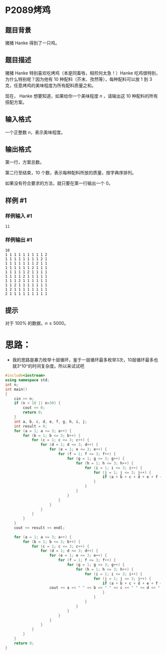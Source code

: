# P2089烤鸡



## 题目背景

猪猪 Hanke 得到了一只鸡。

## 题目描述

猪猪 Hanke 特别喜欢吃烤鸡（本是同畜牲，相煎何太急！）Hanke 吃鸡很特别，为什么特别呢？因为他有 $10$ 种配料（芥末、孜然等），每种配料可以放 $1$ 到 $3$ 克，任意烤鸡的美味程度为所有配料质量之和。

现在， Hanke 想要知道，如果给你一个美味程度 $n$ ，请输出这 $10$ 种配料的所有搭配方案。

## 输入格式

一个正整数 $n$，表示美味程度。

## 输出格式

第一行，方案总数。

第二行至结束，$10$ 个数，表示每种配料所放的质量，按字典序排列。

如果没有符合要求的方法，就只要在第一行输出一个 $0$。

## 样例 #1

### 样例输入 #1

```
11
```

### 样例输出 #1

```
10
1 1 1 1 1 1 1 1 1 2 
1 1 1 1 1 1 1 1 2 1 
1 1 1 1 1 1 1 2 1 1 
1 1 1 1 1 1 2 1 1 1 
1 1 1 1 1 2 1 1 1 1 
1 1 1 1 2 1 1 1 1 1 
1 1 1 2 1 1 1 1 1 1 
1 1 2 1 1 1 1 1 1 1 
1 2 1 1 1 1 1 1 1 1 
2 1 1 1 1 1 1 1 1 1
```

## 提示

对于 $100\%$ 的数据，$n \leq 5000$。



# 思路：

+  我的思路是暴力枚举十层循环，鉴于一层循环最多枚举3次，10层循环最多也就3^10^的时间复杂度。所以来试试吧

```cpp
#include<iostream>
using namespace std;
int n;
int main()
{
	cin >> n;
	if (n < 10 || n>30) {
		cout << 0;
		return 0;
	}
	int a, b, c, d, e, f, g, h, i, j;
	int result = 0;
	for (a = 1; a <= 3; a++) {
		for (b = 1; b <= 3; b++) {
			for (c = 1; c <= 3; c++) {
				for (d = 1; d <= 3; d++) {
					for (e = 1; e <= 3; e++) {
						for (f = 1; f <= 3; f++) {
							for (g = 1; g <= 3; g++) {
								for (h = 1; h <= 3; h++) {
									for (i = 1; i <= 3; i++) {
										for (j = 1; j <= 3; j++) {
											if (a + b + c + d + e + f + g + h + i + j == n) result++;
										}
									}
								}
							}
						}
					}
				}
			}
		}
	}
	cout << result << endl;
    
	for (a = 1; a <= 3; a++) {
		for (b = 1; b <= 3; b++) {
			for (c = 1; c <= 3; c++) {
				for (d = 1; d <= 3; d++) {
					for (e = 1; e <= 3; e++) {
						for (f = 1; f <= 3; f++) {
							for (g = 1; g <= 3; g++) {
								for (h = 1; h <= 3; h++) {
									for (i = 1; i <= 3; i++) {
										for (j = 1; j <= 3; j++) {
											if (a + b + c + d + e + f + g + h + i + j == n) {
					cout << a << " " << b << " " << c << " " << d << " " << e << " " << f << " " << g << 					" " << h << " " << i << " " << j << endl;
											}
										}
									}
								}
							}
						}
					}
				}
			}
		}
	}
	return 0;
}
```


